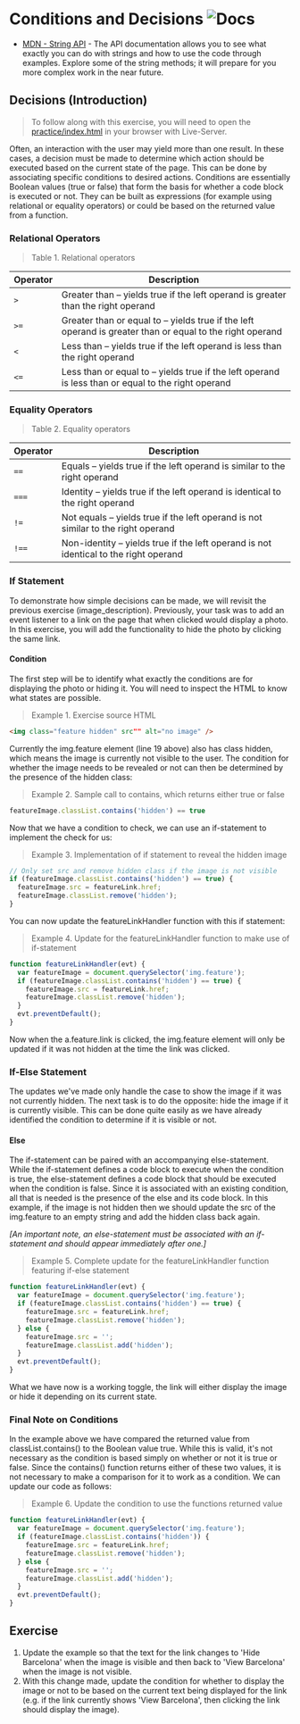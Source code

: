 # Conditions and Decisions ![Docs](https://img.shields.io/badge/Documentation%20Status-100%25%20Complete-brightgreen?logo=Read%20the%20Docs)

- [MDN - String API](https://developer.mozilla.org/en-US/docs/Web/JavaScript/Reference/Global_Objects/String) - The API documentation allows you to see what exactly you can do with strings and how to use the code through examples.  Explore some of the string methods; it will prepare for you more complex work in the near future.


## Decisions (Introduction)

> To follow along with this exercise, you will need to open the [practice/index.html](./practice/index.html) in your browser with Live-Server.

Often, an interaction with the user may yield more than one result. In these cases, a decision must be made to determine which action should be executed based on the current state of the page. This can be done by associating specific conditions to desired actions.
Conditions are essentially Boolean values (true or false) that form the basis for whether a code block is executed or not. They can be built as expressions (for example using relational or equality operators) or could be based on the returned value from a function.

### Relational Operators

> Table 1. Relational operators

Operator | Description
---------|------------
`>` | Greater than – yields true if the left operand is greater than the right operand
`>=` | Greater than or equal to – yields true if the left operand is greater than or equal to the right operand
`<` | Less than – yields true if the left operand is less than the right operand
`<=` | Less than or equal to – yields true if the left operand is less than or equal to the right operand

### Equality Operators

> Table 2. Equality operators

Operator | Description
---------|------------
`==` | Equals – yields true if the left operand is similar to the right operand
`===` | Identity – yields true if the left operand is identical to the right operand
`!=` | Not equals – yields true if the left operand is not similar to the right operand
`!==` | Non-identity – yields true if the left operand is not identical to the right operand

### If Statement

To demonstrate how simple decisions can be made, we will revisit the previous exercise (image_description). Previously, your task was to add an event listener to a link on the page that when clicked would display a photo. In this exercise, you will add the functionality to hide the photo by clicking the same link.

#### Condition

The first step will be to identify what exactly the conditions are for displaying the photo or hiding it. You will need to inspect the HTML to know what states are possible.

> Example 1. Exercise source HTML

```html
<img class="feature hidden" src"" alt="no image" />
```

Currently the img.feature element (line 19 above) also has class hidden, which means the image is currently not visible to the user. The condition for whether the image needs to be revealed or not can then be determined by the presence of the hidden class:

> Example 2. Sample call to contains, which returns either true or false

```js
featureImage.classList.contains('hidden') == true
```

Now that we have a condition to check, we can use an if-statement to implement the check for us:

> Example 3. Implementation of if statement to reveal the hidden image

```js
// Only set src and remove hidden class if the image is not visible
if (featureImage.classList.contains('hidden') == true) {
  featureImage.src = featureLink.href;
  featureImage.classList.remove('hidden');
}
```

You can now update the featureLinkHandler function with this if statement:

> Example 4. Update for the featureLinkHandler function to make use of if-statement

```js
function featureLinkHandler(evt) {
  var featureImage = document.querySelector('img.feature');
  if (featureImage.classList.contains('hidden') == true) {
    featureImage.src = featureLink.href;
    featureImage.classList.remove('hidden');
  }
  evt.preventDefault();
}
```

Now when the a.feature.link is clicked, the img.feature element will only be updated if it was not hidden at the time the link was clicked.

### If-Else Statement

The updates we've made only handle the case to show the image if it was not currently hidden. The next task is to do the opposite: hide the image if it is currently visible. This can be done quite easily as we have already identified the condition to determine if it is visible or not.

#### Else

The if-statement can be paired with an accompanying else-statement. While the if-statement defines a code block to execute when the condition is true, the else-statement defines a code block that should be executed when the condition is false. Since it is associated with an existing condition, all that is needed is the presence of the else and its code block. In this example, if the image is not hidden then we should update the src of the img.feature to an empty string and add the hidden class back again.

*[An important note, an else-statement must be associated with an if-statement and should appear immediately after one.]*

> Example 5. Complete update for the featureLinkHandler function featuring if-else statement

```js
function featureLinkHandler(evt) {
  var featureImage = document.querySelector('img.feature');
  if (featureImage.classList.contains('hidden') == true) {
    featureImage.src = featureLink.href;
    featureImage.classList.remove('hidden');
  } else {
    featureImage.src = '';
    featureImage.classList.add('hidden');
  }
  evt.preventDefault();
}
```

What we have now is a working toggle, the link will either display the image or hide it depending on its current state.

### Final Note on Conditions

In the example above we have compared the returned value from classList.contains() to the Boolean value true. While this is valid, it's not necessary as the condition is based simply on whether or not it is true or false. Since the contains() function returns either of these two values, it is not necessary to make a comparison for it to work as a condition. We can update our code as follows:

> Example 6. Update the condition to use the functions returned value

```js
function featureLinkHandler(evt) {
  var featureImage = document.querySelector('img.feature');
  if (featureImage.classList.contains('hidden')) {
    featureImage.src = featureLink.href;
    featureImage.classList.remove('hidden');
  } else {
    featureImage.src = '';
    featureImage.classList.add('hidden');
  }
  evt.preventDefault();
}
```

## Exercise

1. Update the example so that the text for the link changes to 'Hide Barcelona' when the image is visible and then back to 'View Barcelona' when the image is not visible.
2. With this change made, update the condition for whether to display the image or not to be based on the current text being displayed for the link (e.g. if the link currently shows 'View Barcelona', then clicking the link should display the image).